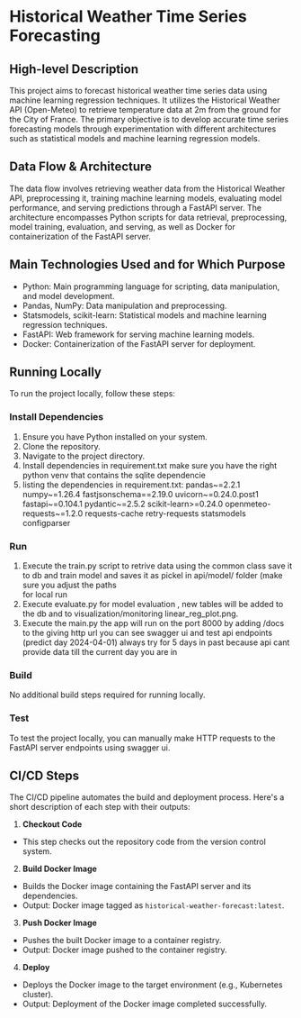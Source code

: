  # Historical Weather Time Series Forecasting

## High-level Description
This project aims to forecast historical weather time series data using machine learning regression techniques. It utilizes the Historical Weather API (Open-Meteo) to retrieve temperature data at 2m from the ground for the City of France. The primary objective is to develop accurate time series forecasting models through experimentation with different architectures such as statistical models and machine learning regression models.

## Data Flow & Architecture
The data flow involves retrieving weather data from the Historical Weather API, preprocessing it, training machine learning models, evaluating model performance, and serving predictions through a FastAPI server. The architecture encompasses Python scripts for data retrieval, preprocessing, model training, evaluation, and serving, as well as Docker for containerization of the FastAPI server.

## Main Technologies Used and for Which Purpose
- Python: Main programming language for scripting, data manipulation, and model development.
- Pandas, NumPy: Data manipulation and preprocessing.
- Statsmodels, scikit-learn: Statistical models and machine learning regression techniques.
- FastAPI: Web framework for serving machine learning models.
- Docker: Containerization of the FastAPI server for deployment.

## Running Locally
To run the project locally, follow these steps:

### Install Dependencies
1. Ensure you have Python installed on your system.
2. Clone the repository.
3. Navigate to the project directory.
4. Install dependencies in requirement.txt make sure you have the right python venv that contains the sqlite dependencie
5. listing the dependencies in requirement.txt:
pandas~=2.2.1
numpy~=1.26.4
fastjsonschema==2.19.0
uvicorn~=0.24.0.post1
fastapi~=0.104.1
pydantic~=2.5.2
scikit-learn>=0.24.0
openmeteo-requests~=1.2.0
requests-cache
retry-requests
statsmodels
configparser


### Run
1. Execute the train.py script to retrive data using the common class save it to db
   and train model and saves it as pickel in api/model/ folder (make sure you adjust the paths  
   for local run
2. Execute evaluate.py for model evaluation , new tables will be added to the db and to 
   visualization/monitoring linear_reg_plot.png.
3. Execute the main.py the app will run on the port 8000 by adding /docs to the giving http url
   you can see swagger ui and test api endpoints (predict day 2024-04-01) always try for 5 days    in past because api cant provide data till the current day you are in

### Build
No additional build steps required for running locally.

### Test
To test the project locally, you can manually make HTTP requests to the FastAPI server endpoints using swagger ui.

## CI/CD Steps
The CI/CD pipeline automates the build and deployment process. Here's a short description of each step with their outputs:

1. **Checkout Code**
- This step checks out the repository code from the version control system.

2. **Build Docker Image**
- Builds the Docker image containing the FastAPI server and its dependencies.
- Output: Docker image tagged as `historical-weather-forecast:latest`.

3. **Push Docker Image**
- Pushes the built Docker image to a container registry.
- Output: Docker image pushed to the container registry.

4. **Deploy**
- Deploys the Docker image to the target environment (e.g., Kubernetes cluster).
- Output: Deployment of the Docker image completed successfully.
